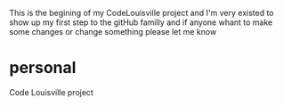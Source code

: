 This is the begining of my CodeLouisville project and I'm very existed
 to show up my first step to the gitHub familly and if anyone whant to 
make some changes or change something please let me know
# personal
Code Louisville project
